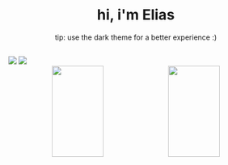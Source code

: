 <h1 align="center">hi, i'm Elias</h1>
<p align="center">tip: use the dark theme for a better experience :)</p>


##

<img src="https://i.imgur.com/J8U8VIk.png">
<img src="https://i.imgur.com/AxAIvY0.png">

<div align="center">
  <img width="45%" height="180em" src="https://github-readme-stats.vercel.app/api?username=eliasnsz&&show_icons=true&theme=omni">
  <img width="45%" height="180em" src="https://github-readme-stats.vercel.app/api/top-langs/?username=eliasnsz&layout=compact&theme=omni">
</div>
  
##


